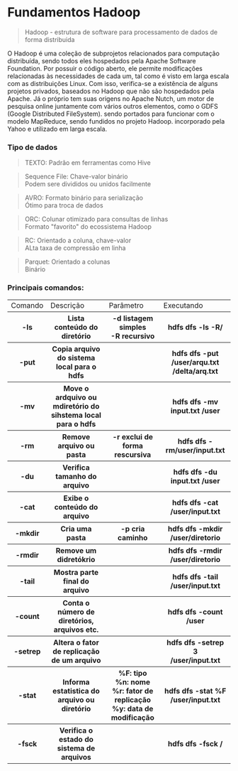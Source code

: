 <h1>Fundamentos Hadoop</h1>
<p>

> Hadoop - estrutura de software para processamento de dados de forma distribuida

</p>

<p>
O Hadoop é uma coleção de subprojetos relacionados para computação distribuída, sendo todos eles hospedados pela Apache Software Foundation. Por possuir o código aberto, ele permite modificações relacionadas às necessidades de cada um, tal como é visto em larga escala com as distribuições Linux. Com isso, verifica-se a existência de alguns projetos privados, baseados no Hadoop que não são hospedados pela Apache. Já o próprio tem suas origens no Apache Nutch, um motor de pesquisa online juntamente com vários outros elementos, como o GDFS (Google Distributed FileSystem). sendo portados para funcionar com o modelo MapReduce, sendo fundidos no projeto Hadoop. incorporado pela Yahoo e utilizado em larga escala.
</p>

<h3>Tipo de dados</h3>
<p>

>TEXTO: Padrão em ferramentas como Hive

>Sequence File: Chave-valor binário <br/> Podem sere divididos ou unidos facilmente

>AVRO: Formato binário para serialização <br/> Ótimo para troca de dados

>ORC: Colunar otimizado para consultas de linhas <br/> Formato "favorito" do ecossistema Hadoop

>RC: Orientado a coluna, chave-valor <br/> ALta taxa de compressão em linha

>Parquet: Orientado a colunas <br/> Binário

</p>

<h3>Principais comandos:</h3>

<div align="center">
<table>
<b>
  <tr>
  <td>Comando</td>
  <td>Descrição</td>
  <td>Parâmetro</td>
  <td>Executando</td>
  </tr>
</b>
  <tr>
  <th>-ls</th>
  <th>Lista conteúdo do diretório</th>
  <th>-d listagem simples </br> -R recursivo</th>
  <th>hdfs dfs -ls -R/</th>
  </tr>

  <tr>
  <th>-put</th>
  <th>Copia arquivo do sistema local para o hdfs</th>
  <th></th>
  <th>hdfs dfs -put /user/arqu.txt </br> /delta/arq.txt</th>
  </tr>

  <tr>
  <th>-mv</th>
  <th>Move o ardquivo ou mdiretório do sihstema local para o hdfs</th>
  <th></th>
  <th>hdfs dfs -mv input.txt /user</th>
  </tr>

  <tr>
  <th>-rm</th>
  <th>Remove arquivo ou pasta</th>
  <th>-r exclui de forma rescursiva</th>
  <th>hdfs dfs -rm/user/input.txt</th>
  </tr>

  <tr>
  <th>-du</th>
  <th>Verifica tamanho do arquivo</th>
  <th></th>
  <th>hdfs dfs -du input.txt /user</th>
  </tr>

  <tr>
  <th>-cat</th>
  <th>Exibe o conteúdo do arquivo</th>
  <th></th>
  <th>hdfs dfs -cat /user/input.txt</th>
  </tr>

  <tr>
  <th>-mkdir</th>
  <th>Cria uma pasta</th>
  <th>-p cria caminho</th>
  <th>hdfs dfs -mkdir /user/diretorio</th>
  </tr>

  <tr>
  <th>-rmdir</th>
  <th>Remove um didretókrio</th>
  <th></th>
  <th>hdfs dfs -rmdir /user/diretorio</th>
  </tr>

  <tr>
  <th>-tail</th>
  <th>Mostra parte final do arquivo</th>
  <th></th>
  <th>hdfs dfs -tail /user/input.txt</th>
  </tr>

  <tr>
  <th>-count</th>
  <th>Conta o número de diretórios, arquivos etc.</th>
  <th></th>
  <th>hdfs dfs -count /user</th>
  </tr>

  <tr>
  <th>-setrep</th>
  <th>Altera o fator de replicação de um arquivo</th>
  <th></th>
  <th>hdfs dfs -setrep 3 </br> /user/input.txt</th>
  </tr>

  <tr>
  <th>-stat</th>
  <th>Informa estatistica do arquivo ou diretório</th>
  <th>%F: tipo </br> %n: nome </br> %r: fator de replicação </br> %y: data de modificação</th>
  <th>hdfs dfs -stat %F /user/input.txt</th>
  </tr>

  <tr>
  <th>-fsck</th>
  <th>Verifica o estado do sistema de arquivos</th>
  <th></th>
  <th>hdfs dfs -fsck / </th>
  </tr>

</table>
</div> 